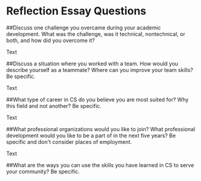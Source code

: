 # Reflection Essay Questions

##Discuss one challenge you overcame during your academic development. What was the challenge, was it technical, nontechnical, or both, and how did you overcome it?

Text

##Discuss a situation where you worked with a team. How would you describe yourself as a teammate? Where can you improve your team skills? Be specific.

Text

##What type of career in CS do you believe you are most suited for? Why this field and not another? Be specific.

Text

##What professional organizations would you like to join? What professional development would you like to be a part of in the next five years? Be specific and don't consider places of employment.

Text

##What are the ways you can use the skills you have learned in CS to serve your community? Be specific.

